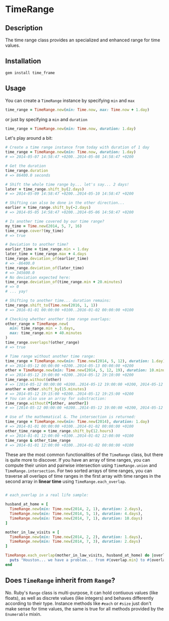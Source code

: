 # TimeRange

## Description

The time range class provides an specialized and enhanced range for time values.

## Installation

`gem install time_frame`

## Usage

You can create a `TimeRange` instance by specifying `min` and `max`

```ruby
time_range = TimeRange.new(min: Time.now, max: Time.now + 1.day)
```

or just by specifying a `min` and `duration`

```ruby
time_range = TimeRange.new(min: Time.now, duration: 1.day)
```

Let's play around a bit:

```ruby
# Create a time range instance from today with duration of 1 day
time_range = TimeRange.new(min: Time.now, duration: 1.day)
# => 2014-05-07 14:58:47 +0200..2014-05-08 14:58:47 +0200

# Get the duration
time_range.duration
# => 86400.0 seconds

# Shift the whole time range by... let's say... 2 days!
later = time_range.shift_by(2.days)
# => 2014-05-09 14:58:47 +0200..2014-05-10 14:58:47 +0200

# Shifting can also be done in the other direction...
earlier = time_range.shift_by(-2.days)
# => 2014-05-05 14:58:47 +0200..2014-05-06 14:58:47 +0200

# Is another time covered by our time range?
my_time = Time.new(2014, 5, 7, 16)
time_range.cover?(my_time)
# => true

# Deviation to another time?
earlier_time = time_range.min - 1.day
later_time = time_range.max + 4.days
time_range.deviation_of(earlier_time)
# => -86400.0
time_range.deviation_of(later_time)
# => 345600.0
# No deviation expected here:
time_range.deviation_of(time_range.min + 20.minutes)
# => 0
# ... yay!

# Shifting to another time... duration remains:
time_range.shift_to(Time.new(2016, 1, 1))
# => 2016-01-01 00:00:00 +0100..2016-01-02 00:00:00 +0100

# Checking whether another time range overlaps:
other_range = TimeRange.new(
  min: time_range.min - 3.days,
  max: time_range.min + 40.minutes
)
time_range.overlaps?(other_range)
# => true

# Time range without another time range:
time_range = TimeRange.new(min: Time.new(2014, 5, 12), duration: 1.day)
# => 2014-05-12 00:00:00 +0200..2014-05-13 00:00:00 +0200
other = TimeRange.new(min: Time.new(2014, 5, 12, 19), duration: 10.minutes)
# => 2014-05-12 19:00:00 +0200..2014-05-12 19:10:00 +0200
time_range.without(other)
# => [2014-05-12 00:00:00 +0200..2014-05-12 19:00:00 +0200, 2014-05-12 19:10:00 +0200..2014-05-13 00:00:00 +0200]
another = other.shift_by(15.minutes)
# => 2014-05-12 19:15:00 +0200..2014-05-12 19:25:00 +0200
# You can also use an array for substraction:
time_range.without(*[other, another])
# => [2014-05-12 00:00:00 +0200..2014-05-12 19:00:00 +0200, 2014-05-12 19:10:00 +0200..2014-05-12 19:15:00 +0200, 2014-05-12 19:25:00 +0200..2014-05-13 00:00:00 +0200]

# Use of the mathematical &. The intersection is returned:
time_range = TimeRange.new(min: Time.new(2014), duration: 1.day)
# => 2014-01-01 00:00:00 +0100..2014-01-02 00:00:00 +0100
other_time_range = time_range.shift_by(12.hours)
# => 2014-01-01 12:00:00 +0100..2014-01-02 12:00:00 +0100
time_range & other_time_range
# => 2014-01-01 12:00:00 +0100..2014-01-02 00:00:00 +0100

```

These are the most common functionalities of the `TimeRange` class, but there is quite more to discover. If you have an array of time ranges, you can compute their union and pairwise intersection using `TimeRange.union` and `TimeRange.intersection`. For two sorted arrays of time ranges, you can traverse all overlaps of time ranges in the first array with time ranges in the second array in **linear time** using `TimeRange.each_overlap`.

```ruby

# each_overlap in a real life sample:

husband_at_home = [
  TimeRange.new(min: Time.new(2014, 2, 1), duration: 2.days),
  TimeRange.new(min: Time.new(2014, 5, 1), duration: 4.days),
  TimeRange.new(min: Time.new(2014, 7, 1), duration: 10.days)
]

mother_in_law_visits = [
  TimeRange.new(min: Time.new(2014, 2, 2), duration: 1.days),
  TimeRange.new(min: Time.new(2014, 7, 3), duration: 2.days)
]

TimeRange.each_overlap(mother_in_law_visits, husband_at_home) do |overlap|
  puts "Houston... we have a problem... from #{overlap.min} to #{overlap.max}"
end

```

## Does `TimeRange` inherit from `Range`?
No. Ruby's `Range` class is multi-purpose, it can hold contiuous values (like floats), as well as discrete values (like integers) and behaves differently according to their type. Instance methods like `#each` or `#size` just don't make sense for time values, the same is true for all methods provided by the `Enumerable` mixin.
